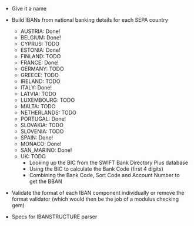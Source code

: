 - Give it a name

- Build IBANs from national banking details for each SEPA country
  - AUSTRIA: Done!
  - BELGIUM: Done!
  - CYPRUS: TODO
  - ESTONIA: Done!
  - FINLAND: TODO
  - FRANCE: Done!
  - GERMANY: TODO
  - GREECE: TODO
  - IRELAND: TODO
  - ITALY: Done!
  - LATVIA: TODO
  - LUXEMBOURG: TODO
  - MALTA: TODO
  - NETHERLANDS: TODO
  - PORTUGAL: Done!
  - SLOVAKIA: TODO
  - SLOVENIA: TODO
  - SPAIN: Done!
  - MONACO: Done!
  - SAN_MARINO: Done!
  - UK: TODO
    - Looking up the BIC from the SWIFT Bank Directory Plus database
    - Using the BIC to calculate the Bank Code (first 4 digits)
    - Combining the Bank Code, Sort Code and Account Number to get the BBAN

- Validate the format of each IBAN component individually or remove the format
  validator (which would then be the job of a modulus checking gem)

- Specs for IBANSTRUCTURE parser
